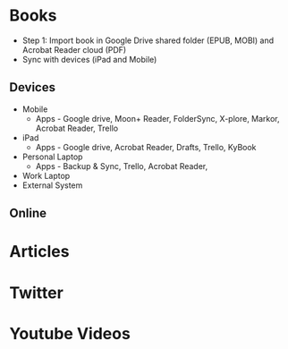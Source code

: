 
# Books

 - Step 1: Import book in Google Drive shared folder (EPUB, MOBI) and Acrobat Reader cloud (PDF)
 - Sync with devices (iPad and Mobile)

## Devices 
- Mobile
	- Apps - Google drive, Moon+ Reader, FolderSync, X-plore, Markor, Acrobat Reader, Trello
- iPad
	- Apps - Google drive, Acrobat Reader, Drafts, Trello, KyBook
- Personal Laptop
	- Apps - Backup & Sync, Trello, Acrobat Reader,
- Work Laptop
- External System

## Online 

# Articles

# Twitter

# Youtube Videos

<!--stackedit_data:
eyJoaXN0b3J5IjpbOTAyMzEwMzA3LC01OTI5ODc1OTMsLTIwMj
g2MjYzOTEsMTY2MDA2OTc0M119
-->